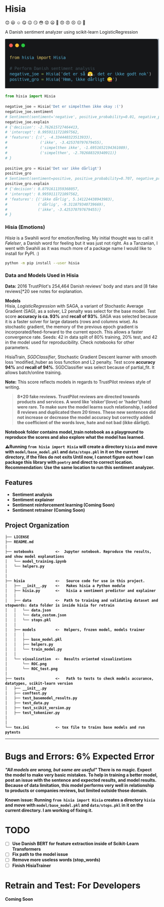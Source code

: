 Hisia
==============================

:blush: :smiley: :relaxed: :yum: :wink: :smirk: :flushed: :worried: :frowning: :triumph: :disappointed: :angry: :persevere: :confounded: :shit: 


A Danish sentiment analyzer using scikit-learn LogisticRegression

![hisia cover](cover_image.png)

```python
from hisia import Hisia

negative_joe = Hisia('Det er simpelthen ikke okay :(')
negative_joe.sentiment
# Sentiment(sentiment='negative', positive_probability=0.01, negative_probability=0.99)
negative_joe.explain
# {'decision': -2.762615727464413, 
# 'intercept': 0.9959111721097562, 
# 'features': {:(', -4.334440323513933),
#               ('ikke', -3.425370797679455), 
#               ('simpelthen ikke', -1.6951652194361089),
#               ('simpelthen', -2.702688329340911)}
# }

positive_gro = Hisia('Det var ikke dårligt')
positive_gro
# Sentiment(sentiment=positive, positive_probability=0.707, negative_probability=0.293)
positive_gro.explain
# {'decision': 0.8791611359368057, 
# 'intercept': 0.9959111721097562, 
# 'features': {('ikke dårlig', 5.141224438943983), 
#              ('dårlig', -9.311879340739669), 
#              ('ikke', -3.425370797679455)}
# }
```
### Hisia (Emotions)
_Hisia_ is a Swahili word for emotion/feeling. My initial thought was to call it _Følelser_, a Danish word for feeling but it was just not right. As a Tanzanian, I went with Swahili as it was much more of a package name I would like to install for PyPI. :) 

```bash
python -m pip install --user hisia
```

### Data and Models Used in Hisia

**Data:** 2016 TrustPilot's 254,464 Danish reviews' body and stars and [8 fake reviews]*20 see notes for explanation.<br>

**Models**<br>
Hisia, _LogisticRegression_ with SAGA, a variant of Stochastic Average Gradient (SAG), as a solver, L2 penalty was select for the base model. Test score **accuracy is ca. 93%** and **recall of 93%**. SAGA was selected because it is a faster solver for large datasets (rows and columns wise). As stochastic gradient, the memory of the previous epoch gradient is incorporated/feed-forward to the current epoch. This allows a faster convergence rate. Seeds: 42 in data split of 80% training, 20% test, and 42 in the model used for reproducibility. Check notebooks for other parameters.

HisiaTrain, _SGDClassifier_, Stochastic Gradient Descent learner with smooth loss 'modified_huber as loss function and L2 penalty. Test score **accuracy 94%** and **recall of 94%**. SGDClassifier was select because of partial_fit. It allows batch/online training.

**Note:** This score reflects models in regards to TrustPilot reviews style of writing.<b>
 >8\*20 fake reviews. TrustPilot reviews are directed towards products and services. A word like 'elsker'(love) or 'hader'(hate) were rare. To make sure the model learns such relationship, I added 8 reviews and duplicated them 20 times. These new sentences did not increase or decrease the model accuracy but correctly added the coefficient of the words love, hate and not bad (ikke dårligt). 

Notebook folder contains model_train notebook as a playground to reproduce the scores and also explore what the model has learned.

:warning:**Running `from hisia import Hisia` will create a directory `hisia` and move with `model/base_model.pkl` and `data/stops.pkl` in it on the current directory, if the files do not exits** Until now, I cannot figure out how I can package this library with `poetry` and direct to correct location. **Recommendation:** Use the same location to run this sentiment analyzer.

Features
--------
- Sentiment analysis
- Sentiment explainer
- Sentiment reinforcement learning (Coming Soon)
- Sentiment retrainer (Coming Soon)



Project Organization
------------

    ├── LICENSE
    ├── README.md         
    │
    ├── notebooks          <-  Jupyter notebook. Reproduce the results, and show model explanations
    │   └── model_training.ipynb
    │   └── helpers.py          
    │                         
    │
    ├── hisia              <-   Source code for use in this project.
    │   ├── __init__.py    <-   Makes hisia a Python module
    │   ├── hisia.py       <-   hisia a sentiment predictor and explainer
    │   │
    │   ├── data           <-  Path to training and validating dataset and stopwords: data folder is inside hisia for retrain
    │   │   └── data.json
    │   │   └── data_custom.json
    │   │   └── stops.pkl
    │   │
    │   ├── models         <-  Helpers, frozen model, models trainer
    │   │   │                 
    │   │   ├── base_model.pkl
    │   │   ├── helpers.py
    │   │   └── train_model.py
    │   │
    │   └── visualization  <-  Results oriented visualizations
    │       └── ROC.png
    │       └── ROC_test.png
    │
    ├── tests              <-   Path to tests to check models accurance, datatypes, scikit-learn version
    │   ├── __init__.py
    │   ├── conftest.py
    │   ├── test_basemodel_results.py
    │   ├── test_data.py
    │   ├── test_scikit_version.py
    │   ├── test_tokenizer.py  
    │
    │
    └── tox.ini            <- tox file to trains base models and run pytests


--------
# Bugs and Errors: 6% Expected Error
_"All models are wrong, but some are useful"_ There is no magic. Expect the model to make very basic mistakes. To help in training a better model, post an issue with the sentence and expected results, and model results. Because of data limitation, this model performs very well in relationship to products or companies reviews, but limited outside those domain.

Known issue: **Running `from hisia import Hisia` creates a directory `hisia` and move with `model/base_model.pkl` and `data/stops.pkl` in it on the current directory.** I am working of fixing it.

# TODO
- [ ] Use Danish BERT for feature extraction inside of Scikit-Learn Transformers
- [ ] Fix path to the model issue
- [ ] Remove more useless words (stop_words)
- [ ] Finish HisiaTrainer

# Retrain and Test: For Developers
Coming Soon
